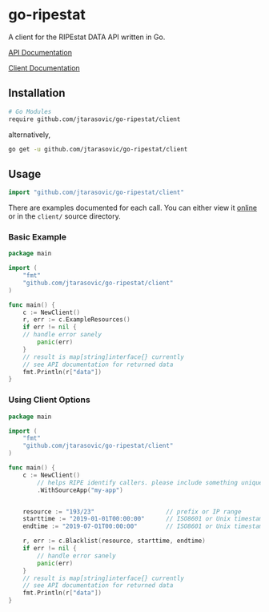 # go-ripestat
A client for the RIPEstat DATA API written in Go.

[API Documentation](https://stat.ripe.net/docs/data_api)

[Client Documentation](https://godoc.org/github.com/JTarasovic/go-ripestat/client)


## Installation
```bash
# Go Modules
require github.com/jtarasovic/go-ripestat/client
```

alternatively,
```bash
go get -u github.com/jtarasovic/go-ripestat/client
```



## Usage

```go
import "github.com/jtarasovic/go-ripestat/client"
```

There are examples documented for each call. You can either view it [online](https://godoc.org/github.com/JTarasovic/go-ripestat/client) or in the `client/` source directory.



### Basic Example
```go
package main

import (
    "fmt"
    "github.com/jtarasovic/go-ripestat/client"
)

func main() {
    c := NewClient()
    r, err := c.ExampleResources()
    if err != nil {
    // handle error sanely
        panic(err)
    }
    // result is map[string]interface{} currently
    // see API documentation for returned data
    fmt.Println(r["data"])
}
```


### Using Client Options

```go
package main

import (
    "fmt"
    "github.com/jtarasovic/go-ripestat/client"
)

func main() {
    c := NewClient()
        // helps RIPE identify callers. please include something unique for you application
        .WithSourceApp("my-app")


    resource := "193/23"                    // prefix or IP range
    starttime := "2019-01-01T00:00:00"      // ISO8601 or Unix timestamp
    endtime := "2019-07-01T00:00:00"        // ISO8601 or Unix timestamp

    r, err := c.Blacklist(resource, starttime, endtime)
    if err != nil {
        // handle error sanely
        panic(err)
    }
    // result is map[string]interface{} currently
    // see API documentation for returned data
    fmt.Println(r["data"])
}
```
